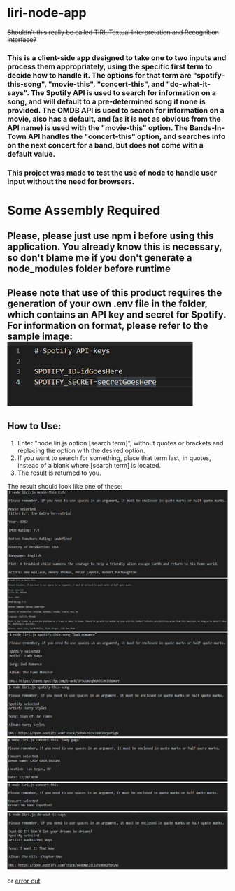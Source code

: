 # liri-node-app
~~Shouldn't this really be called TIRI, Textual Interpretation and Recognition Interface?~~

### This is a client-side app designed to take one to two inputs and process them appropriately, using the specific first term to decide how to handle it.  The options for that term are "spotify-this-song", "movie-this", "concert-this", and "do-what-it-says".  The Spotify API is used to search for information on a song, and will default to a pre-determined song if none is provided.  The OMDB API is used to search for information on a movie, also has a default, and (as it is not as obvious from the API name) is used with the "movie-this" option.  The Bands-In-Town API handles the "concert-this" option, and searches info on the next concert for a band, but does not come with a default value.

### This project was made to test the use of node to handle user input without the need for browsers.

# Some Assembly Required

## Please, please just use npm i before using this application.  You already know this is necessary, so don't blame me if you don't generate a node_modules folder before runtime

## Please note that use of this product requires the generation of your own .env file in the folder, which contains an API key and secret for Spotify.  For information on format, please refer to the sample image: ![.env.png](./assets/images/example.env.png)

## How to Use:

1.  Enter "node liri.js option [search term]", without quotes or brackets and replacing the option with the desired option.
  1. If you want to search for something, place that term last, in quotes, instead of a blank where [search term] is located.
2. The result is returned to you.

The result should look like one of these: ![movie_works](./assets/images/movieWorks.png) ![movie_default](./assets/images/movieDefault.png) ![spotify_works](./assets/images/spotifyWorks.png) ![spotify_default](./assets/images/spotifyDefault.png) ![concert_works](./assets/images/concertWorks.png) ![concert_error](./assets/images/concertDefault.png) ![do_what_it_says](./assets/images/doIt.png) 

or [error out](./assets/images/liriError.png)